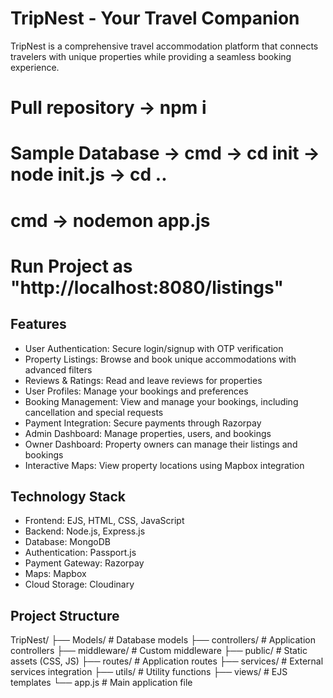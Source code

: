 # TripNest - Your Travel Companion

TripNest is a comprehensive travel accommodation platform that connects travelers with unique properties while providing a seamless booking experience.

# Pull repository -> npm i
# Sample Database -> cmd -> cd init -> node init.js -> cd ..
# cmd -> nodemon app.js
# Run Project as "http://localhost:8080/listings"

## Features

- User Authentication: Secure login/signup with OTP verification
- Property Listings: Browse and book unique accommodations with advanced filters
- Reviews & Ratings: Read and leave reviews for properties
- User Profiles: Manage your bookings and preferences
- Booking Management: View and manage your bookings, including cancellation and special requests
- Payment Integration: Secure payments through Razorpay
- Admin Dashboard: Manage properties, users, and bookings
- Owner Dashboard: Property owners can manage their listings and bookings
- Interactive Maps: View property locations using Mapbox integration

## Technology Stack

- Frontend: EJS, HTML, CSS, JavaScript
- Backend: Node.js, Express.js
- Database: MongoDB
- Authentication: Passport.js
- Payment Gateway: Razorpay
- Maps: Mapbox
- Cloud Storage: Cloudinary

## Project Structure

TripNest/
├── Models/              # Database models
├── controllers/         # Application controllers
├── middleware/         # Custom middleware
├── public/             # Static assets (CSS, JS)
├── routes/             # Application routes
├── services/           # External services integration
├── utils/              # Utility functions
├── views/              # EJS templates
└── app.js             # Main application file



